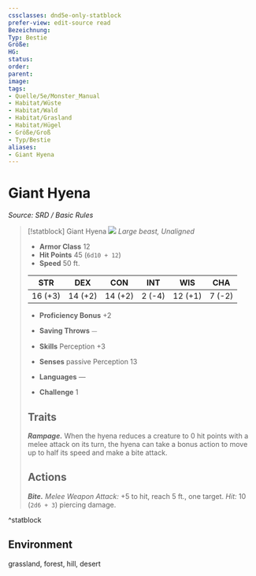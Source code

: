 ```yaml
---
cssclasses: dnd5e-only-statblock
prefer-view: edit-source read
Bezeichnung: 
Typ: Bestie
Größe: 
HG: 
status:
order:
parent:
image: 
tags:
- Quelle/5e/Monster_Manual
- Habitat/Wüste
- Habitat/Wald
- Habitat/Grasland
- Habitat/Hügel
- Größe/Groß
- Typ/Bestie
aliases:
- Giant Hyena
---
```

# Giant Hyena
*Source: SRD / Basic Rules*  

> [!statblock] Giant Hyena
> ![](compendium/bestiary/beast/token/giant-hyena.png#token)
> *Large beast, Unaligned*
> 
> - **Armor Class** 12 
> - **Hit Points** 45 (`6d10 + 12`)
> - **Speed** 50 ft.
> 
> |STR|DEX|CON|INT|WIS|CHA|
> |:---:|:---:|:---:|:---:|:---:|:---:|
> |16 (+3)|14 (+2)|14 (+2)| 2 (-4)|12 (+1)| 7 (-2)|
> 
> - **Proficiency Bonus** +2
> - **Saving Throws** ⏤
> - **Skills** Perception +3
> - **Senses** passive Perception 13
> 
> - **Languages** —
> - **Challenge** 1
> 
> ## Traits
> 
> ***Rampage.*** When the hyena reduces a creature to 0 hit points with a melee attack on its turn, the hyena can take a bonus action to move up to half its speed and make a bite attack.
> 
> ## Actions
> 
> ***Bite.*** *Melee Weapon Attack:* +5 to hit, reach 5 ft., one target. *Hit:* 10 (`2d6 + 3`) piercing damage.

^statblock

## Environment

grassland, forest, hill, desert